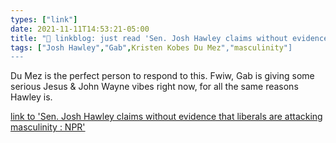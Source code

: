 ```yaml
---
types: ["link"]
date: 2021-11-11T14:53:21-05:00
title: "🔗 linkblog: just read 'Sen. Josh Hawley claims without evidence that liberals are attacking masculinity : NPR'"
tags: ["Josh Hawley","Gab",Kristen Kobes Du Mez","masculinity"]
---
```

Du Mez is the perfect person to respond to this. Fwiw, Gab is giving some serious Jesus & John Wayne vibes right now, for all the same reasons Hawley is.
 
[link to 'Sen. Josh Hawley claims without evidence that liberals are attacking masculinity : NPR'](https://www.npr.org/2021/11/11/1054615028/is-masculinity-under-attack-sen-hawley-wants-to-defend-the-men-of-america)
